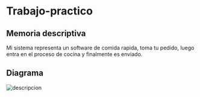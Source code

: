 # Trabajo-practico


## Memoria descriptiva

Mi sistema representa un software de comida rapida, toma tu pedido, luego entra en el proceso de cocina y finalmente es enviado.



## Diagrama
![descripcion](https://user-images.githubusercontent.com/63920011/94495919-5e796380-01c9-11eb-8062-68cc7123aaa1.png)

